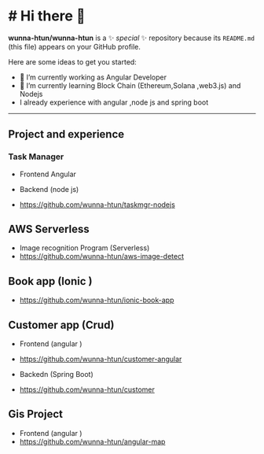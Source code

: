 # # Hi there 👋


**wunna-htun/wunna-htun** is a ✨ _special_ ✨ repository because its `README.md` (this file) appears on your GitHub profile.

Here are some ideas to get you started:

- 🔭 I’m currently working as Angular Developer
- 🌱 I’m currently learning Block Chain (Ethereum,Solana ,web3.js) and Nodejs 
-  I already experience with angular ,node js and spring boot 

___

## Project and experience


### Task Manager 

 * Frontend Angular 

 * Backend (node js)
 * https://github.com/wunna-htun/taskmgr-nodejs


## AWS Serverless

* Image recognition Program (Serverless)
* https://github.com/wunna-htun/aws-image-detect



## Book app (Ionic )

* https://github.com/wunna-htun/ionic-book-app

## Customer app (Crud)

* Frontend (angular )
* https://github.com/wunna-htun/customer-angular

* Backedn (Spring Boot)
* https://github.com/wunna-htun/customer


## Gis Project 

* Frontend (angular )
* https://github.com/wunna-htun/angular-map



<!-- 
- 👯 I’m looking to collaborate on ...
- 🤔 I’m looking for help with 
- 💬 Ask me about ...
- 📫 How to reach me: ...
- 😄 Pronouns: ...
- ⚡ Fun fact: ... -->

